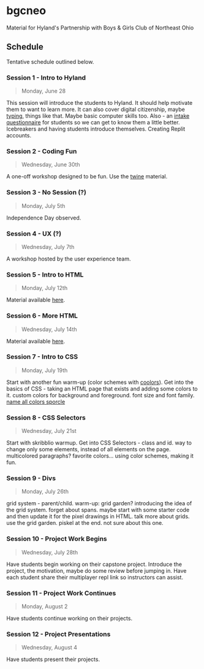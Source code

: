 # bgcneo
Material for Hyland's Partnership with Boys &amp; Girls Club of Northeast Ohio

## Schedule
Tentative schedule outlined below.

### Session 1 - Intro to Hyland
>Monday, June 28

This session will introduce the students to Hyland. It should help motivate them to want to learn more. It can also cover digital citizenship, maybe [typing](https://www.nitrotype.com/race), things like that. Maybe basic computer skills too. Also - an [intake questionnaire](https://docs.google.com/forms/d/1fUBJxTOeAclXJgtoPCcqP6OctHSEXX8rzb7iI8lcjqw/edit) for students so we can get to know them a little better. Icebreakers and having students introduce themselves. Creating Replit accounts.

### Session 2 - Coding Fun
>Wednesday, June 30th

A one-off workshop designed to be fun. Use the [twine](https://github.com/hytechcamps/twine) material.

### Session 3 - No Session (?)
>Monday, July 5th

Independence Day observed.

### Session 4 - UX (?)
>Wednesday, July 7th

A workshop hosted by the user experience team.

### Session 5 - Intro to HTML
>Monday, July 12th

Material available [here](Session5HtmlIntro/).

### Session 6 - More HTML
>Wednesday, July 14th

Material available [here](Session6HtmlContinued/).

### Session 7 - Intro to CSS
>Monday, July 19th

Start with another fun warm-up (color schemes with [coolors](https://coolors.co)). Get into the basics of CSS - taking an HTML page that exists and adding some colors to it. custom colors for background and foreground. font size and font family. [name all colors sporcle](https://www.sporcle.com/games/rockgolf/rainbow-coalition)

### Session 8 - CSS Selectors
>Wednesday, July 21st

Start with skribblio warmup. Get into CSS Selectors - class and id. way to change only some elements, instead of all elements on the page. multicolored paragraphs? favorite colors... using color schemes, making it fun.

### Session 9 - Divs
>Monday, July 26th

grid system - parent/child. warm-up: grid garden? introducing the idea of the grid system. forget about spans. maybe start with some starter code and then update it for the pixel drawings in HTML. talk more about grids. use the grid garden. piskel at the end. not sure about this one.

### Session 10 - Project Work Begins
>Wednesday, July 28th

Have students begin working on their capstone project. Introduce the project, the motivation, maybe do some review before jumping in. Have each student share their multiplayer repl link so instructors can assist.

### Session 11 - Project Work Continues
>Monday, August 2

Have students continue working on their projects.

### Session 12 - Project Presentations
>Wednesday, August 4

Have students present their projects.
